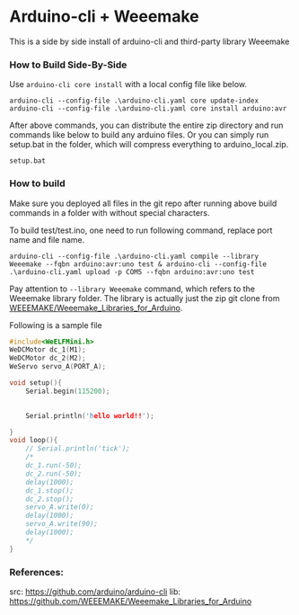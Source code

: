 # Arduino-cli + Weeemake 
This is a side by side install of arduino-cli and third-party library Weeemake

### How to Build Side-By-Side
Use `arduino-cli core install` with a local config file like below. 
```
arduino-cli --config-file .\arduino-cli.yaml core update-index
arduino-cli --config-file .\arduino-cli.yaml core install arduino:avr
```
After above commands, you can distribute the entire zip directory and run commands like below to build any arduino files. Or you can simply run setup.bat in the folder, which will compress everything to arduino_local.zip. 
```
setup.bat
```
### How to build
Make sure you deployed all files in the git repo after running above build commands in a folder with without special characters. 

To build test/test.ino, one need to run following command, replace port name and file name. 
```
arduino-cli --config-file .\arduino-cli.yaml compile --library Weeemake --fqbn arduino:avr:uno test & arduino-cli --config-file .\arduino-cli.yaml upload -p COM5 --fqbn arduino:avr:uno test
```
Pay attention to `--library Weeemake` command, which refers to the Weeemake library folder. The library is actually just the zip git clone from [WEEEMAKE/Weeemake_Libraries_for_Arduino](https://github.com/WEEEMAKE/Weeemake_Libraries_for_Arduino).

Following is a sample file 

```c
#include<WeELFMini.h>
WeDCMotor dc_1(M1);
WeDCMotor dc_2(M2);
WeServo servo_A(PORT_A);

void setup(){
    Serial.begin(115200);

    
    Serial.println('hello world!!');

}
void loop(){
    // Serial.println('tick');
    /*
    dc_1.run(-50);
    dc_2.run(-50);
    delay(1000);
    dc_1.stop();
    dc_2.stop();
    servo_A.write(0);
    delay(1000);
    servo_A.write(90);
    delay(1000);
    */
}
```

### References:
src: https://github.com/arduino/arduino-cli
lib: https://github.com/WEEEMAKE/Weeemake_Libraries_for_Arduino
